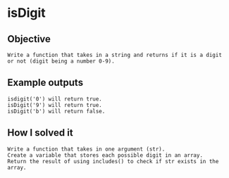 # isDigit

## Objective
    Write a function that takes in a string and returns if it is a digit or not (digit being a number 0-9).

## Example outputs
    isdigit('0') will return true.
    isDigit('9') will return true.
    isDigit('b') will return false.

## How I solved it
    Write a function that takes in one argument (str).
    Create a variable that stores each possible digit in an array.
    Return the result of using includes() to check if str exists in the array.